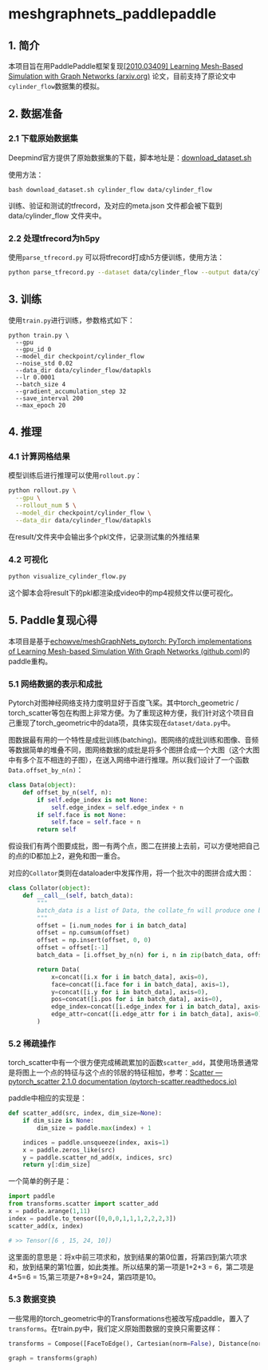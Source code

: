 # meshgraphnets_paddlepaddle

## 1. 简介

本项目旨在用PaddlePaddle框架复现[[2010.03409\] Learning Mesh-Based Simulation with Graph Networks (arxiv.org)](https://arxiv.org/abs/2010.03409) 论文，目前支持了原论文中`cylinder_flow`数据集的模拟。

## 2. 数据准备

### 2.1 下载原始数据集

Deepmind官方提供了原始数据集的下载，脚本地址是：[download_dataset.sh](https://github.com/deepmind/deepmind-research/blob/master/meshgraphnets/download_dataset.sh)

使用方法：

```
bash download_dataset.sh cylinder_flow data/cylinder_flow
```

训练、验证和测试的tfrecord，及对应的meta.json 文件都会被下载到data/cylinder_flow 文件夹中。

### 2.2 处理tfrecord为h5py

使用`parse_tfrecord.py` 可以将tfrecord打成h5方便训练，使用方法：

```bash
python parse_tfrecord.py --dataset data/cylinder_flow --output data/cylinder_flow/datapkls
```

## 3. 训练

使用`train.py`进行训练，参数格式如下：

```
python train.py \
  --gpu
  --gpu_id 0
  --model_dir checkpoint/cylinder_flow
  --noise_std 0.02
  --data_dir data/cylinder_flow/datapkls
  --lr 0.0001
  --batch_size 4
  --gradient_accumulation_step 32
  --save_interval 200
  --max_epoch 20
```

## 4. 推理

### 4.1 计算网格结果

模型训练后进行推理可以使用`rollout.py`：

```bash
python rollout.py \
  --gpu \
  --rollout_num 5 \
  --model_dir checkpoint/cylinder_flow \
  --data_dir data/cylinder_flow/datapkls
```

在result/文件夹中会输出多个pkl文件，记录测试集的外推结果

### 4.2 可视化

```bash
python visualize_cylinder_flow.py
```

这个脚本会将result下的pkl都渲染成video中的mp4视频文件以便可视化。

## 5. Paddle复现心得

本项目是基于[echowve/meshGraphNets_pytorch: PyTorch implementations of Learning Mesh-based Simulation With Graph Networks (github.com)](https://github.com/echowve/meshGraphNets_pytorch)的paddle重构。

### 5.1 网络数据的表示和成批

Pytorch对图神经网络支持力度明显好于百度飞桨。其中torch_geometric / torch_scatter等包在构图上非常方便。为了重现这种方便，我们针对这个项目自己重现了torch_geometric中的data项，具体实现在`dataset/data.py`中。

图数据最有用的一个特性是成批训练(batching)。图网络的成批训练和图像、音频等数据简单的堆叠不同，图网络数据的成批是将多个图拼合成一个大图（这个大图中有多个互不相连的子图），在送入网络中进行推理。所以我们设计了一个函数`Data.offset_by_n(n)`：

```python
class Data(object):
	def offset_by_n(self, n):
        if self.edge_index is not None:
            self.edge_index = self.edge_index + n
        if self.face is not None:
            self.face = self.face + n
        return self
```

假设我们有两个图要成批，图一有两个点，图二在拼接上去前，可以方便地把自己的点的ID都加上2，避免和图一重合。

对应的`Collator`类则在dataloader中发挥作用，将一个批次中的图拼合成大图：

```python
class Collator(object):
    def __call__(self, batch_data):
        """
        batch_data is a list of Data, the collate_fn will produce one big graph with several disconnected subgraphs
        """
        offset = [i.num_nodes for i in batch_data]
        offset = np.cumsum(offset)
        offset = np.insert(offset, 0, 0)
        offset = offset[:-1]
        batch_data = [i.offset_by_n(n) for i, n in zip(batch_data, offset)]

        return Data(
            x=concat([i.x for i in batch_data], axis=0),
            face=concat([i.face for i in batch_data], axis=1),
            y=concat([i.y for i in batch_data], axis=0),
            pos=concat([i.pos for i in batch_data], axis=0),
            edge_index=concat([i.edge_index for i in batch_data], axis=1),
            edge_attr=concat([i.edge_attr for i in batch_data], axis=0),
        )
```

### 5.2 稀疏操作

torch_scatter中有一个很方便完成稀疏累加的函数`scatter_add`，其使用场景通常是将图上一个点的特征与这个点的邻居的特征相加，参考：[Scatter — pytorch_scatter 2.1.0 documentation (pytorch-scatter.readthedocs.io)](https://pytorch-scatter.readthedocs.io/en/latest/functions/scatter.html)

paddle中相应的实现是：

```python
def scatter_add(src, index, dim_size=None):
    if dim_size is None:
        dim_size = paddle.max(index) + 1

    indices = paddle.unsqueeze(index, axis=1)
    x = paddle.zeros_like(src)
    y = paddle.scatter_nd_add(x, indices, src)
    return y[:dim_size]

```

一个简单的例子是：

```python
import paddle
from transforms.scatter import scatter_add
x = paddle.arange(1,11)
index = paddle.to_tensor([0,0,0,1,1,1,2,2,2,3])
scatter_add(x, index)

# >> Tensor([6 , 15, 24, 10])
```

这里面的意思是：将x中前三项求和，放到结果的第0位置，将第四到第六项求和，放到结果的第1位置，如此类推。所以结果的第一项是1+2+3 = 6，第二项是4+5=6 = 15,第三项是7+8+9=24，第四项是10。

### 5.3 数据变换

一些常用的torch_geometric中的Transformations也被改写成paddle，置入了`transforms`。在train.py中，我们定义原始图数据的变换只需要这样：

```python
transforms = Compose([FaceToEdge(), Cartesian(norm=False), Distance(norm=False),])

graph = transforms(graph)
```






